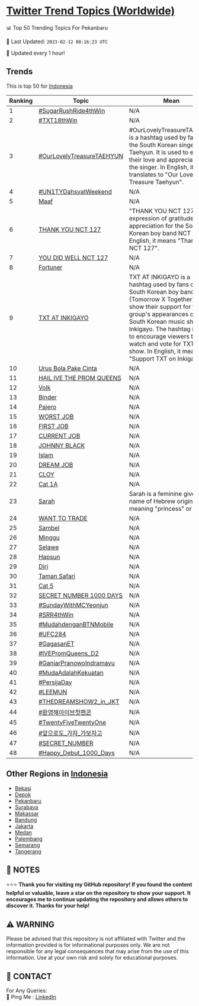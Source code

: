 [Twitter Trend Topics (Worldwide)](https://github.com/ErcinDedeoglu/Twitter-Trend-Topics)
==========


📊 Top 50 Trending Topics For Pekanbaru

📆 Last Updated: `2023-02-12 08:16:23 UTC`

🔧 Updated every 1 hour!


## Trends

This is top 50 for [Indonesia](</Indonesia>)

| Ranking | Topic | Mean |
| ------- | ------------ | ------------ |
| 1 | [#SugarRushRide4thWin](http://twitter.com/search?q=%23SugarRushRide4thWin) | N/A |
| 2 | [#TXT18thWin](http://twitter.com/search?q=%23TXT18thWin) | N/A |
| 3 | [#OurLovelyTreasureTAEHYUN](http://twitter.com/search?q=%23OurLovelyTreasureTAEHYUN) | #OurLovelyTreasureTAEHYUN is a hashtag used by fans of the South Korean singer Taehyun. It is used to express their love and appreciation for the singer. In English, it translates to "Our Lovely Treasure Taehyun". |
| 4 | [#UN1TYDahsyatWeekend](http://twitter.com/search?q=%23UN1TYDahsyatWeekend) | N/A |
| 5 | [Maaf](http://twitter.com/search?q=Maaf) | N/A |
| 6 | [THANK YOU NCT 127](http://twitter.com/search?q=THANK+YOU+NCT+127) | "THANK YOU NCT 127" is an expression of gratitude and appreciation for the South Korean boy band NCT 127. In English, it means "Thank you, NCT 127". |
| 7 | [YOU DID WELL NCT 127](http://twitter.com/search?q=YOU+DID+WELL+NCT+127) | N/A |
| 8 | [Fortuner](http://twitter.com/search?q=Fortuner) | N/A |
| 9 | [TXT AT INKIGAYO](http://twitter.com/search?q=TXT+AT+INKIGAYO) | TXT AT INKIGAYO is a hashtag used by fans of the South Korean boy band TXT (Tomorrow X Together) to show their support for the group's appearances on the South Korean music show Inkigayo. The hashtag is used to encourage viewers to watch and vote for TXT on the show. In English, it means "Support TXT on Inkigayo". |
| 10 | [Urus Bola Pake Cinta](http://twitter.com/search?q=Urus+Bola+Pake+Cinta) | N/A |
| 11 | [HAIL IVE THE PROM QUEENS](http://twitter.com/search?q=HAIL+IVE+THE+PROM+QUEENS) | N/A |
| 12 | [Volk](http://twitter.com/search?q=Volk) | N/A |
| 13 | [Binder](http://twitter.com/search?q=Binder) | N/A |
| 14 | [Pajero](http://twitter.com/search?q=Pajero) | N/A |
| 15 | [WORST JOB](http://twitter.com/search?q=WORST+JOB) | N/A |
| 16 | [FIRST JOB](http://twitter.com/search?q=FIRST+JOB) | N/A |
| 17 | [CURRENT JOB](http://twitter.com/search?q=CURRENT+JOB) | N/A |
| 18 | [JOHNNY BLACK](http://twitter.com/search?q=JOHNNY+BLACK) | N/A |
| 19 | [Islam](http://twitter.com/search?q=Islam) | N/A |
| 20 | [DREAM JOB](http://twitter.com/search?q=DREAM+JOB) | N/A |
| 21 | [CLOY](http://twitter.com/search?q=CLOY) | N/A |
| 22 | [Cat 1A](http://twitter.com/search?q=Cat+1A) | N/A |
| 23 | [Sarah](http://twitter.com/search?q=Sarah) | Sarah is a feminine given name of Hebrew origin, meaning "princess" or "lady". |
| 24 | [WANT TO TRADE](http://twitter.com/search?q=WANT+TO+TRADE) | N/A |
| 25 | [Sambel](http://twitter.com/search?q=Sambel) | N/A |
| 26 | [Minggu](http://twitter.com/search?q=Minggu) | N/A |
| 27 | [Selawe](http://twitter.com/search?q=Selawe) | N/A |
| 28 | [Hapsun](http://twitter.com/search?q=Hapsun) | N/A |
| 29 | [Diri](http://twitter.com/search?q=Diri) | N/A |
| 30 | [Taman Safari](http://twitter.com/search?q=Taman+Safari) | N/A |
| 31 | [Cat 5](http://twitter.com/search?q=Cat+5) | N/A |
| 32 | [SECRET NUMBER 1000 DAYS](http://twitter.com/search?q=SECRET+NUMBER+1000+DAYS) | N/A |
| 33 | [#SundayWithMCYeonjun](http://twitter.com/search?q=%23SundayWithMCYeonjun) | N/A |
| 34 | [#SRR4thWin](http://twitter.com/search?q=%23SRR4thWin) | N/A |
| 35 | [#MudahdenganBTNMobile](http://twitter.com/search?q=%23MudahdenganBTNMobile) | N/A |
| 36 | [#UFC284](http://twitter.com/search?q=%23UFC284) | N/A |
| 37 | [#GagasanET](http://twitter.com/search?q=%23GagasanET) | N/A |
| 38 | [#IVEPromQueens_D2](http://twitter.com/search?q=%23IVEPromQueens_D2) | N/A |
| 39 | [#GanjarPranowoIndramayu](http://twitter.com/search?q=%23GanjarPranowoIndramayu) | N/A |
| 40 | [#MudaAdalahKekuatan](http://twitter.com/search?q=%23MudaAdalahKekuatan) | N/A |
| 41 | [#PersijaDay](http://twitter.com/search?q=%23PersijaDay) | N/A |
| 42 | [#LEEMUN](http://twitter.com/search?q=%23LEEMUN) | N/A |
| 43 | [#THEDREAMSHOW2_in_JKT](http://twitter.com/search?q=%23THEDREAMSHOW2_in_JKT) | N/A |
| 44 | [#환영해아이브첫팬콘](http://twitter.com/search?q=%23%ed%99%98%ec%98%81%ed%95%b4%ec%95%84%ec%9d%b4%eb%b8%8c%ec%b2%ab%ed%8c%ac%ec%bd%98) | N/A |
| 45 | [#TwentyFiveTwentyOne](http://twitter.com/search?q=%23TwentyFiveTwentyOne) | N/A |
| 46 | [#앞으로도_가자_가보자고](http://twitter.com/search?q=%23%ec%95%9e%ec%9c%bc%eb%a1%9c%eb%8f%84_%ea%b0%80%ec%9e%90_%ea%b0%80%eb%b3%b4%ec%9e%90%ea%b3%a0) | N/A |
| 47 | [#SECRET_NUMBER](http://twitter.com/search?q=%23SECRET_NUMBER) | N/A |
| 48 | [#Happy_Debut_1000_Days](http://twitter.com/search?q=%23Happy_Debut_1000_Days) | N/A |



## Other Regions in [Indonesia](</Indonesia>)

* [Bekasi](</Indonesia/Bekasi.md>)
* [Depok](</Indonesia/Depok.md>)
* [Pekanbaru](</Indonesia/Pekanbaru.md>)
* [Surabaya](</Indonesia/Surabaya.md>)
* [Makassar](</Indonesia/Makassar.md>)
* [Bandung](</Indonesia/Bandung.md>)
* [Jakarta](</Indonesia/Jakarta.md>)
* [Medan](</Indonesia/Medan.md>)
* [Palembang](</Indonesia/Palembang.md>)
* [Semarang](</Indonesia/Semarang.md>)
* [Tangerang](</Indonesia/Tangerang.md>)



## 📝 NOTES

⭐⭐⭐ **Thank you for visiting my GitHub repository! If you found the content helpful or valuable, leave a star on the repository to show your support. It encourages me to continue updating the repository and allows others to discover it. Thanks for your help!**


## ⚠️ WARNING

Please be advised that this repository is not affiliated with Twitter and the information provided is for informational purposes only. We are not responsible for any legal consequences that may arise from the use of this information. Use at your own risk and solely for educational purposes.


## 📨 CONTACT

 For Any Queries:  
            🏓 Ping Me : [LinkedIn](https://www.linkedin.com/in/ercindedeoglu/)
